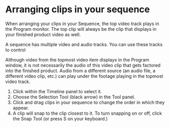 # Arranging clips in your sequence

When arranging your clips in your Sequence, the top video track plays in the Program monitor. The top clip will always be the clip that displays in your finished product video as well.

A sequence has multiple video and audio tracks. You can use these tracks to control

Although video from the topmost video item displays in the Program window, it is not necessarily the audio of this video clip that gets factored into the finished product. Audio from a different source \(an audio file, a different video clip, etc.\) can play under the footage playing in the topmost video track.

1. Click within the Timeline panel to select it.
2. Choose the Selection Tool \(black arrow\) in the Tool panel.
3. Click and drag clips in your sequence to change the order in which they appear. 
4. A clip will snap to the clip closest to it. To turn snapping on or off, click the Snap Tool \(or press S on your keyboard.\)

